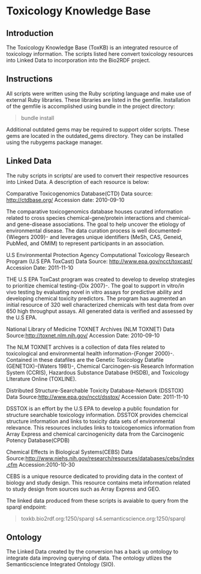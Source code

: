 Toxicology Knowledge Base
=========================

Introduction
------------

The Toxicology Knowledge Base (ToxKB) is an integrated resource of toxicology
information. The scripts listed here convert toxicology resources into Linked
Data to incorporation into the Bio2RDF project.

Instructions
------------

All scripts were written using the Ruby scripting language and make use of
external Ruby libraries. These libraries are listed in the gemfile. Installation
of the gemfile is accomplished using bundle in the project directory:

> bundle install

Additional outdated gems may be required to support older scripts. These gems
are located in the outdated_gems directory. They can be installed using the
rubygems package manager.

Linked Data
------------
The ruby scripts in scripts/ are used to convert their respective resources into
Linked Data. A description of each resource is below:

Comparative Toxicogenomics Database(CTD)
Data source: http://ctdbase.org/ Accession date: 2010-09-10

The comparative toxicogenomics database houses curated information related to
cross species chemical-gene/protein interactions and chemical- and gene-disease
associations. The goal to help uncover the etiology of environmental disease.
The data curation process is well documented-{Wiegers 2009}- and leverages
unique identifiers (MeSh, CAS, Geneid, PubMed, and OMIM) to represent
participants in an association.

U.S Environmental Protection Agency Computational Toxicology Research Program
(U.S EPA ToxCast)
Data Source: http://www.epa.gov/ncct/toxcast/
Accession Date: 2011-11-10

THE U.S EPA ToxCast program was created to develop to develop strategies to
prioritize chemical testing-{Dix 2007}-. The goal to support in vitro/in vivo
testing by evaluating novel in vitro assays for predictive ability and
developing chemical toxicity predictors. The program has augmented an initial
resource of 320 well characterized chemicals  with test data from over 650 high
throughput assays. All generated data is verified and assessed by the U.S EPA.

National Library of Medicine TOXNET Archives (NLM TOXNET)
Data Source:http://toxnet.nlm.nih.gov/
Accession Date: 2010-09-10

The NLM TOXNET archives is a collection of data files related to toxicological
and environmental health information-{Fonger 2000}-. Contained in these
datafiles are the Genetic Toxicology Datafile (GENETOX)-{Waters 1981}-, Chemical
Carcinogen-sis Research Information System (CCRIS),  Hazardous Substance
Database (HSDB),  and Toxicology LIterature Online (TOXLINE).

Distributed Structure-Searchable Toxicity Database-Network (DSSTOX)
Data Source:http://www.epa.gov/ncct/dsstox/
Accession Date: 2011-11-10

DSSTOX is an effort by the U.S EPA to develop a public foundation for structure
searchable toxicology information. DSSTOX provides chemcical structure
information and links to toxicity data sets of environmental relevance. This
resources includes links to toxicogenomics information from Array Express and
chemical carcinogenicity data from the Carcinogenic Potency Database(CPDB)

Chemical Effects in Biological Systems(CEBS)
Data Source:http://www.niehs.nih.gov/research/resources/databases/cebs/index.cfm
Accession:2010-10-30

CEBS is a unique resource dedicated to providing data in the context of biology
and study design. This resource contains meta information related to study
design from sources such as Array Express and GEO.

The linked data produced from these scripts is avaiable to query
from the sparql endpoint: 
  
  >toxkb.bio2rdf.org:1250/sparql
  >s4.semanticscience.org:1250/sparql

Ontology
--------
The Linked Data created by the conversion has a back up ontology to integrate
data improving querying of data. The ontology utlizes the Semanticscience
Integrated Ontology (SIO).
